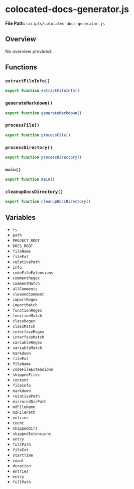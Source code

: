 # colocated-docs-generator.js

**File Path:** `scripts/colocated-docs-generator.js`

## Overview

No overview provided.

## Functions

### `extractFileInfo()`

```typescript
export function extractFileInfo()
```

### `generateMarkdown()`

```typescript
export function generateMarkdown()
```

### `processFile()`

```typescript
export function processFile()
```

### `processDirectory()`

```typescript
export function processDirectory()
```

### `main()`

```typescript
export function main()
```

### `cleanupDocsDirectory()`

```typescript
export function cleanupDocsDirectory()
```

## Variables

- `fs`
- `path`
- `PROJECT_ROOT`
- `DOCS_ROOT`
- `fileName`
- `fileExt`
- `relativePath`
- `info`
- `codeFileExtensions`
- `commentRegex`
- `commentMatch`
- `allComments`
- `cleanedComment`
- `importRegex`
- `importMatch`
- `functionRegex`
- `functionMatch`
- `classRegex`
- `classMatch`
- `interfaceRegex`
- `interfaceMatch`
- `variableRegex`
- `variableMatch`
- `markdown`
- `fileExt`
- `fileName`
- `codeFileExtensions`
- `skippedFiles`
- `content`
- `fileInfo`
- `markdown`
- `relativePath`
- `mirroredDirPath`
- `mdFileName`
- `mdFilePath`
- `entries`
- `count`
- `skippedDirs`
- `skippedExtensions`
- `entry`
- `fullPath`
- `fileExt`
- `startTime`
- `count`
- `duration`
- `entries`
- `entry`
- `fullPath`


